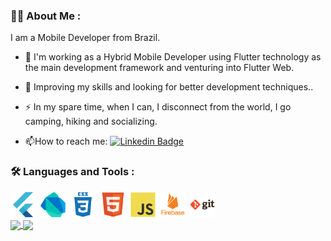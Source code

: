 ### :man_technologist: About Me :
I am a Mobile Developer from Brazil.

- :telescope: I'm working as a Hybrid Mobile Developer using Flutter technology as the main development framework and venturing into Flutter Web.

- :seedling: Improving my skills and looking for better development techniques..

- :zap: In my spare time, when I can, I disconnect from the world, I go camping, hiking and socializing.

- :mailbox:How to reach me: [![Linkedin Badge](https://img.shields.io/badge/-thiagocristianotavare-blue?style=flat&logo=Linkedin&logoColor=white)](https://www.linkedin.com/in/thiagocristianotavares/)

### :hammer_and_wrench: Languages and Tools :

<div>
  <img src="https://github.com/devicons/devicon/blob/master/icons/flutter/flutter-original.svg" title="Flutter" alt="Flutter" width="40" height="40"/>&nbsp;
  <img src="https://github.com/devicons/devicon/blob/master/icons/dart/dart-original.svg" title="Dart" alt="Dart" width="40" height="40"/>&nbsp;
  <img src="https://github.com/devicons/devicon/blob/master/icons/css3/css3-plain-wordmark.svg"  title="CSS3" alt="CSS" width="40" height="40"/>&nbsp;
  <img src="https://github.com/devicons/devicon/blob/master/icons/html5/html5-original.svg" title="HTML5" alt="HTML" width="40" height="40"/>&nbsp;
  <img src="https://github.com/devicons/devicon/blob/master/icons/javascript/javascript-original.svg" title="JavaScript" alt="JavaScript" width="40" height="40"/>&nbsp;
  <img src="https://github.com/devicons/devicon/blob/master/icons/firebase/firebase-plain-wordmark.svg" title="Firebase" alt="Firebase" width="40" height="40"/>&nbsp;
  <img src="https://github.com/devicons/devicon/blob/master/icons/git/git-original-wordmark.svg" title="Git" **alt="Git" width="40" height="40"/>
</div>

<div id="header">
  <a href="">
  <img style="max-width: 100%;" height="160em" align="center" src="https://github-readme-stats.vercel.app/api?username=harguus&count_private=true&count_private=true&show_icons=true&theme=merko" />
</a>
<a href="https://github.com/harguus/github-readme-stats">
  <img style="max-width: 100%;" height="160em" align="center" src="https://github-readme-stats.vercel.app/api/top-langs/?username=harguus&layout=compact&theme=merko" />
</a>
</div>

<!--
**harguus/harguus** is a ✨ _special_ ✨ repository because its `README.md` (this file) appears on your GitHub profile.

Here are some ideas to get you started:

- 🔭 I’m currently working on ...
- 🌱 I’m currently learning ...
- 👯 I’m looking to collaborate on ...
- 🤔 I’m looking for help with ...
- 💬 Ask me about ...
- 📫 How to reach me: ...
- 😄 Pronouns: ...
- ⚡ Fun fact: ...
-->
